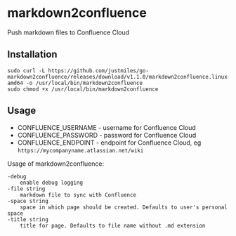 # markdown2confluence
Push markdown files to Confluence Cloud

## Installation

    sudo curl -L https://github.com/justmiles/go-markdown2confluence/releases/download/v1.1.0/markdown2confluence.linux-amd64 -o /usr/local/bin/markdown2confluence
    sudo chmod +x /usr/local/bin/markdown2confluence

## Usage

  - CONFLUENCE_USERNAME - username for Confluence Cloud
  - CONFLUENCE_PASSWORD - password for Confluence Cloud
  - CONFLUENCE_ENDPOINT - endpoint for Confluence Cloud, eg `https://mycompanyname.atlassian.net/wiki`

Usage of markdown2confluence:

    -debug
        enable debug logging
    -file string
        markdown file to sync with Confluence
    -space string
        space in which page should be created. Defaults to user's personal space
    -title string
        title for page. Defaults to file name without .md extension
